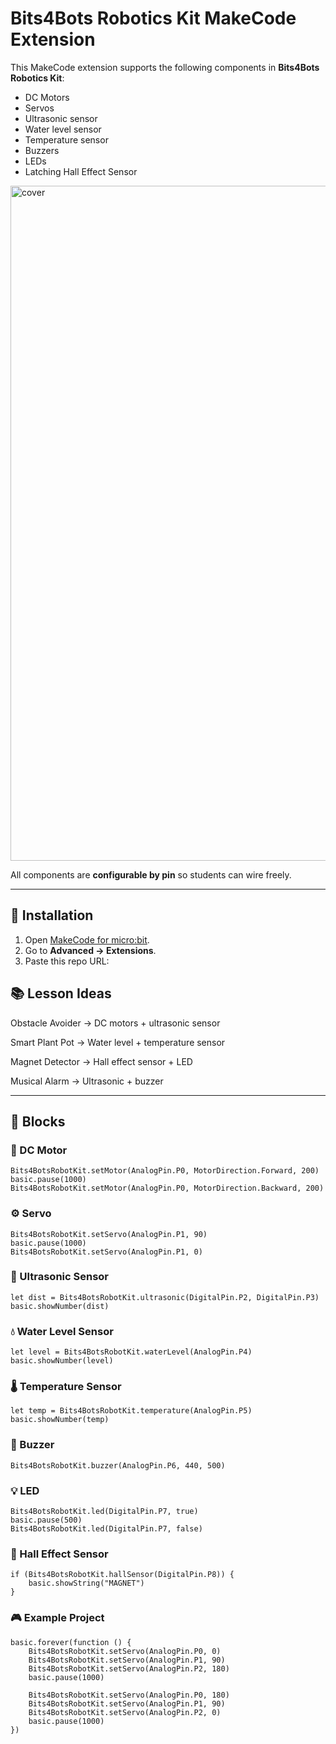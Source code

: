 # Bits4Bots Robotics Kit MakeCode Extension

This MakeCode extension supports the following components in **Bits4Bots Robotics Kit**:

- DC Motors  
- Servos  
- Ultrasonic sensor  
- Water level sensor  
- Temperature sensor  
- Buzzers  
- LEDs  
- Latching Hall Effect Sensor
  
<img width="1080" height="1080" alt="cover" src="https://github.com/user-attachments/assets/8b86cfd8-fd4a-40b8-aa74-04110b9e99b0" />

All components are **configurable by pin** so students can wire freely.

---

## 🚀 Installation

1. Open [MakeCode for micro:bit](https://makecode.microbit.org/).  
2. Go to **Advanced → Extensions**.  
3. Paste this repo URL:  


## 📚 Lesson Ideas

Obstacle Avoider → DC motors + ultrasonic sensor

Smart Plant Pot → Water level + temperature sensor

Magnet Detector → Hall effect sensor + LED

Musical Alarm → Ultrasonic + buzzer


---

## 🧩 Blocks

### 🚗 DC Motor
```blocks
Bits4BotsRobotKit.setMotor(AnalogPin.P0, MotorDirection.Forward, 200)
basic.pause(1000)
Bits4BotsRobotKit.setMotor(AnalogPin.P0, MotorDirection.Backward, 200)
```

### ⚙️ Servo
```blocks
Bits4BotsRobotKit.setServo(AnalogPin.P1, 90)
basic.pause(1000)
Bits4BotsRobotKit.setServo(AnalogPin.P1, 0)
```

### 📏 Ultrasonic Sensor
```blocks
let dist = Bits4BotsRobotKit.ultrasonic(DigitalPin.P2, DigitalPin.P3)
basic.showNumber(dist)
```

### 💧 Water Level Sensor
```blocks
let level = Bits4BotsRobotKit.waterLevel(AnalogPin.P4)
basic.showNumber(level)
```

### 🌡️ Temperature Sensor
```blocks
let temp = Bits4BotsRobotKit.temperature(AnalogPin.P5)
basic.showNumber(temp)
```

### 🔔 Buzzer
```blocks
Bits4BotsRobotKit.buzzer(AnalogPin.P6, 440, 500)
```

### 💡 LED
```blocks
Bits4BotsRobotKit.led(DigitalPin.P7, true)
basic.pause(500)
Bits4BotsRobotKit.led(DigitalPin.P7, false)
```


### 🧲 Hall Effect Sensor
```blocks
if (Bits4BotsRobotKit.hallSensor(DigitalPin.P8)) {
    basic.showString("MAGNET")
}
```

### 🎮 Example Project
```blocks
basic.forever(function () {
    Bits4BotsRobotKit.setServo(AnalogPin.P0, 0)
    Bits4BotsRobotKit.setServo(AnalogPin.P1, 90)
    Bits4BotsRobotKit.setServo(AnalogPin.P2, 180)
    basic.pause(1000)

    Bits4BotsRobotKit.setServo(AnalogPin.P0, 180)
    Bits4BotsRobotKit.setServo(AnalogPin.P1, 90)
    Bits4BotsRobotKit.setServo(AnalogPin.P2, 0)
    basic.pause(1000)
})
```

